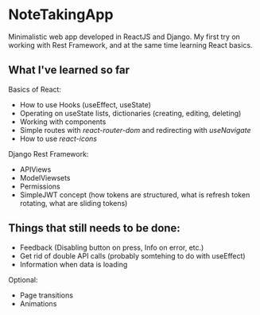 # NoteTakingApp
Minimalistic web app developed in ReactJS and Django. My first try on working with Rest Framework, and at the same time learning React basics. 

## What I've learned so far
Basics of React:
- How to use Hooks (useEffect, useState)
- Operating on useState lists, dictionaries (creating, editing, deleting)
- Working with components
- Simple routes with *react-router-dom* and redirecting with *useNavigate*
- How to use *react-icons*

Django Rest Framework:
- APIViews
- ModelViewsets
- Permissions
- SimpleJWT concept (how tokens are structured, what is refresh token rotating, what are sliding tokens)

## Things that still needs to be done:
- Feedback (Disabling button on press, Info on error, etc.)
- Get rid of double API calls (probably somtehing to do with useEffect)
- Information when data is loading

Optional: 
- Page transitions
- Animations